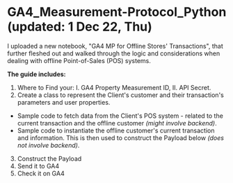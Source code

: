 # GA4_Measurement-Protocol_Python (updated: 1 Dec 22, Thu)
I uploaded a new notebook, "GA4 MP for Offline Stores' Transactions", that further fleshed out and walked through the logic and considerations when dealing with offline Point-of-Sales (POS) systems.

**The guide includes:**
1. Where to Find your: I. GA4 Property Measurement ID, II. API Secret.
2. Create a class to represent the Client's customer and their transaction's parameters and user properties.
  - Sample code to fetch data from the Client's POS system - related to the current transaction and the offline customer _(might involve backend)_.
  - Sample code to instantiate the offline customer's current transaction and information. This is then used to construct the Payload below _(does not involve backend)_.
3. Construct the Payload
4. Send it to GA4
5. Check it on GA4
